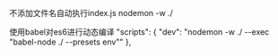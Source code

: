 不添加文件名自动执行index.js
nodemon -w ./


使用babel对es6进行动态编译
"scripts": {
    "dev": "nodemon -w ./ --exec \"babel-node ./ --presets env\""
},
